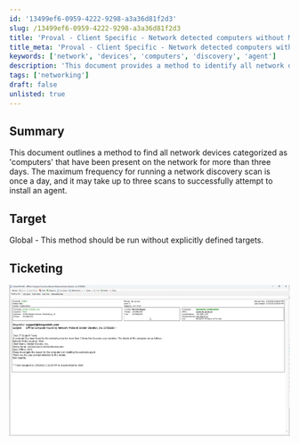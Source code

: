 ```yaml
---
id: '13499ef6-0959-4222-9298-a3a36d81f2d3'
slug: /13499ef6-0959-4222-9298-a3a36d81f2d3
title: 'Proval - Client Specific - Network detected computers without MSP specific automate instance'
title_meta: 'Proval - Client Specific - Network detected computers without MSP specific automate instance'
keywords: ['network', 'devices', 'computers', 'discovery', 'agent']
description: 'This document provides a method to identify all network devices that are categorized as computers and have been present on the network for more than three days. It outlines the importance of running multiple network discovery scans for successful agent installation.'
tags: ['networking']
draft: false
unlisted: true
---
```


## Summary

This document outlines a method to find all network devices categorized as 'computers' that have been present on the network for more than three days. The maximum frequency for running a network discovery scan is once a day, and it may take up to three scans to successfully attempt to install an agent.

## Target

Global - This method should be run without explicitly defined targets.

## Ticketing

![Image](../../static/img/docs/13499ef6-0959-4222-9298-a3a36d81f2d3/image_1.webp)